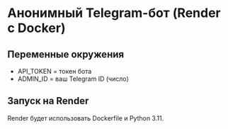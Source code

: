 # Анонимный Telegram-бот (Render с Docker)

## Переменные окружения
- API_TOKEN = токен бота
- ADMIN_ID = ваш Telegram ID (число)

## Запуск на Render
Render будет использовать Dockerfile и Python 3.11.
